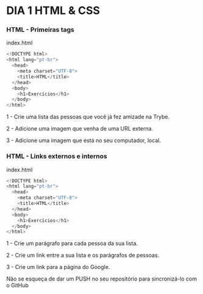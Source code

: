 # DIA 1 HTML & CSS


### HTML - Primeiras tags

index.html
```javascript
<!DOCTYPE html>
<html lang="pt-br">
  <head>
    <meta charset="UTF-8">
    <title>HTML</title>
  </head>
  <body>
    <h1>Exercícios</h1>
  </body>
</html>
```

1 - Crie uma lista das pessoas que você já fez amizade na Trybe.

2 - Adicione uma imagem que venha de uma URL externa.

3 - Adicione uma imagem que está no seu computador, local.


### HTML - Links externos e internos

index.html
```javascript
<!DOCTYPE html>
<html lang="pt-br">
  <head>
    <meta charset="UTF-8">
    <title>HTML</title>
  </head>
  <body>
    <h1>Exercícios</h1>
  </body>
</html>
```

1 - Crie um parágrafo para cada pessoa da sua lista.

2 - Crie um link entre a sua lista e os parágrafos de pessoas.

3 - Crie um link para a página do Google.

Não se esqueça de dar um PUSH no seu repositório para sincronizá-lo com o GitHub
